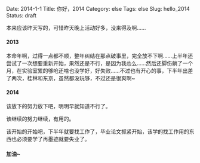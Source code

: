 Date: 2014-1-1
Title: 你好，2014
Category: else
Tags: else
Slug: hello_2014
Status: draft

本来应该昨天写的，可惜昨天晚上活动好多，没来得及啊……

#### 2013

本命年啊，过得一点都不顺，整年纠结在那点破事里，完全放不下啊……上半年还尝试了一次想要重新开始，果然还是不行，是因为我怂么……然后还脚伤躺了一个月，在实验室累的够呛还啥也没学好，好失败……不过也有开心的事，下半年出差了两次，桂林和东京，虽然都没玩够，不过还是很爽啊~

#### 2014

该放下的努力放下吧，明明早就知道不行了。

该继续的努力继续，有用的。

该开始的开始吧，下半年就要找工作了，毕业论文抓紧开始，该学的找工作用的东西也必须要学了再墨迹就要失业了。

#### 加油~

